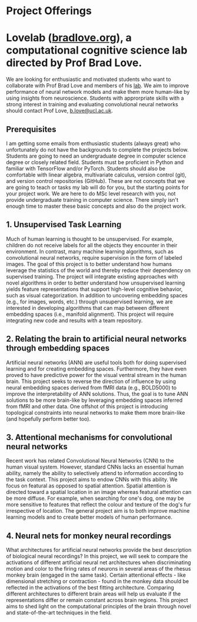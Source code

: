 # Project Offerings

# Lovelab ([bradlove.org](http://bradlove.org)), a computational cognitive science lab directed by Prof Brad Love.


We are looking for enthusiastic and motivated students who want to collaborate with Prof Brad Love and members of his [lab](http://bradlove.org). We aim to improve performance of neural network models and make them more human-like by using insights from neuroscience. Students with approrpriate skills with a strong interest in training and evaluating convolutional neural networks should contact Prof Love, b.love@ucl.ac.uk.

## Prerequisites

I am getting some emails from enthusiastic students (always great) who unfortunately do not have the backgrounds to complete the projects below. Students are going to need an undergraduate degree in computer science degree or closely related field. Students must be proficient in Python and familiar with TensorFlow and/or PyTorch. Students should also be comfortable with linear algebra, multivariate calculus, version control (git), and version control repositories (GitHub). These are not concepts that we are going to teach or tasks my lab will do for you, but the starting points for your project work. We are here to do MSc level research with you, not provide undergraduate training in computer science. There simply isn't enough time to master these basic concepts and also do the project work.

## 1. Unsupervised Task Learning 
Much of human learning is thought to be unsupervised. For example, children do not receive labels for all the objects they encounter in their environment. In contrast, many machine learning algorithms, such as convolutional neural networks, require supervision in the form of labeled images. The goal of this project is to better understand how humans leverage the statistics of the world and thereby reduce their dependency on supervised training. The project will integrate existing approaches with novel algorithms in order to better understand how unsupervised learning yields feature representations that support high-level cognitive behavior, such as visual categorization. In addition to uncovering embedding spaces (e.g., for images, words, etc.) through unsupervised learning, we are interested in developing algorithms that can map between different embedding spaces (i.e., manifold alignment). This project will require integrating new code and results with a team repository.

## 2. Relating the brain to artificial neural networks through embedding spaces
Artificial neural networks (ANN) are useful tools both for doing supervised learning and for creating embedding spaces. Furthermore, they have even proved to have predictive power for the visual ventral stream in the human brain. This project seeks to reverse the direction of influence by using neural embedding spaces derived from fMRI data (e.g., BOLD5000) to improve the interpretability of ANN solutions. Thus, the goal is to tune ANN solutions to be more brain-like by leveraging embedding spaces inferred from fMRI and other data. One offshot of this project is introducing topological constraints into neural networks to make them more brain-like (and hopefully perform better too).

## 3. Attentional mechanisms for convolutional neural networks
Recent work has related Convolutional Neural Networks (CNN) to the human visual system. However, standard CNNs lacks an essential human ability, namely the ability to selectively attend to information according to the task context. This project aims to endow CNNs with this ability. We focus on featural as opposed to spatial attention. Spatial attention is directed toward a spatial location in an image whereas featural attention can be more diffuse. For example, when searching for one's dog, one may be more sensitive to features that reflect the colour and texture of the dog's fur irrespective of location. The general project aim is to both improve machine learning models and to create better models of human performance.

## 4. Neural nets for monkey neural recordings
What architectures for artificial neural networks provide the best description of biological neural recordings? In this project, we will seek to compare the activations of different artificial neural net architectures when discriminating motion and color to the firing rates of neurons in several areas of the rhesus monkey brain (engaged in the same task). Certain attentional effects - like dimensional stretching or contraction - found in the monkey data should be reflected in the activations of the best fitting architecture. Comparing different architectures to different brain areas will help us evaluate if the representations differ or remain constant across brain regions. This project aims to shed light on the computational principles of the brain through novel and state-of-the-art techniques in the field.
